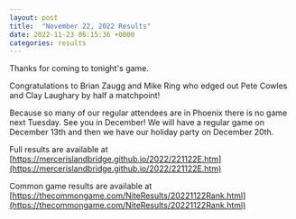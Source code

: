 ```yaml
---
layout: post
title:  "November 22, 2022 Results"
date: 2022-11-23 06:15:36 +0000
categories: results
---
```

Thanks for coming to tonight's game.

Congratulations to Brian Zaugg and Mike Ring who edged out Pete Cowles and Clay Laughary by half a matchpoint!

Because so many of our regular attendees are in Phoenix there is no game next Tuesday. See you in December! We will have a regular game on December 13th and then we have our holiday party on December 20th.

Full results are available at [https://mercerislandbridge.github.io/2022/221122E.htm](https://mercerislandbridge.github.io/2022/221122E.htm)

Common game results are available at [https://thecommongame.com/NiteResults/20221122Rank.html](https://thecommongame.com/NiteResults/20221122Rank.html)
